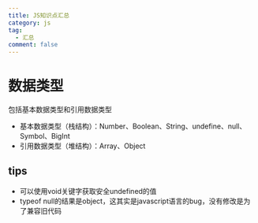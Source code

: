 ```yaml
---
title: JS知识点汇总
category: js
tag:
  - 汇总
comment: false
---
```

# 数据类型
包括基本数据类型和引用数据类型
- 基本数据类型（栈结构）：Number、Boolean、String、undefine、null、Symbol、BigInt
- 引用数据类型（堆结构）：Array、Object

## tips
- 可以使用void关键字获取安全undefined的值
- typeof null的结果是object，这其实是javascript语言的bug，没有修改是为了兼容旧代码